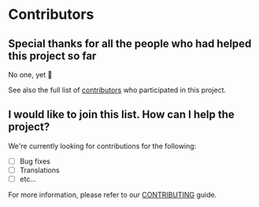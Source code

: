 # Contributors

## Special thanks for all the people who had helped this project so far

No one, yet 🙂

See also the full list of [contributors](https://github.com/D3strukt0r/server-config/graphs/contributors) who participated in this project.

## I would like to join this list. How can I help the project?

We're currently looking for contributions for the following:

- [ ] Bug fixes
- [ ] Translations
- [ ] etc...

For more information, please refer to our [CONTRIBUTING](CONTRIBUTING.md) guide.
